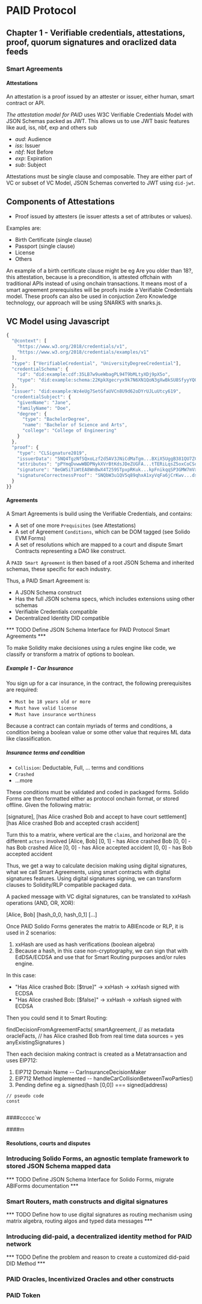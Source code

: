 # PAID Protocol

## Chapter 1 - Verifiable credentials, attestations, proof, quorum signatures and oraclized data feeds


### Smart Agreements

#### Attestations
An attestation is a proof issued by an attester or issuer, either human, smart contract or API.

*The attestation model for PAID* uses W3C Verifiable Credentials Model with JSON Schemas packed as JWT. This allows us to use JWT basic features like aud, iss, nbf, exp and others sub

- *aud*: Audience
- *iss*: Issuer
- *nbf*: Not Before
- *exp*: Expiration
- *sub*: Subject


Attestations must be single clause and composable. They are either part of VC or subset of VC Model, JSON Schemas converted to JWT using `did-jwt`.

## Components of Attestations
- Proof issued by attesters (ie issuer attests a set of attributes or values).

Examples are:
- Birth Certificate (single clause)
- Passport (single clause)
- License
- Others 

An example of a birth certificate clause might be eg Are you older than 18?, this attestation, because is a precondition, is attested offchain with traditional APIs instead of using onchain transactions. It means most of a smart agreement prerequisites will be proofs inside a Verifiable Credentials model. These proofs can also be used in conjuction Zero Knowledge technology, our approach will be using SNARKS with snarks.js.


## VC Model using Javascript
```javascript
{
  "@context": [
    "https://www.w3.org/2018/credentials/v1",
    "https://www.w3.org/2018/credentials/examples/v1"
  ],
  "type": ["VerifiableCredential", "UniversityDegreeCredential"],
  "credentialSchema": {
    "id": "did:example:cdf:35LB7w9ueWbagPL94T9bMLtyXDj9pX5o",
    "type": "did:example:schema:22KpkXgecryx9k7N6XN1QoN3gXwBkSU8SfyyYQG"
  },
  "issuer": "did:example:Wz4eUg7SetGfaUVCn8U9d62oDYrUJLuUtcy619",
  "credentialSubject": {
    "givenName": "Jane",
    "familyName": "Doe",
    "degree": {
      "type": "BachelorDegree",
      "name": "Bachelor of Science and Arts",
      "college": "College of Engineering"
    }
  },
  "proof": {
    "type": "CLSignature2019",
    "issuerData": "5NQ4TgzNfSQxoLzf2d5AV3JNiCdMaTgm...BXiX5UggB381QU7ZCgqWivUmy4D",
    "attributes": "pPYmqDvwwWBDPNykXVrBtKdsJDeZUGFA...tTERiLqsZ5oxCoCSodPQaggkDJy",
    "signature": "8eGWSiTiWtEA8WnBwX4T259STpxpRKuk...kpFnikqqSP3GMW7mVxC4chxFhVs",
    "signatureCorrectnessProof": "SNQbW3u1QV5q89qhxA1xyVqFa6jCrKwv...dsRypyuGGK3RhhBUvH1tPEL8orH"
  }
}}

```
#### Agreements
A Smart Agreements is build using the Verifiable Credentials, and contains:

- A set of one more `Prequisites` (see Attestations)
- A set of Agreement `Conditions`, which can be DOM tagged (see Solido EVM Forms)
- A set of resolutions which are mapped to a court and dispute Smart Contracts representing a DAO like construct.

A `PAID Smart Agreement` is then based of a root JSON Schema and inherited schemas, these specific for each industry.

Thus, a PAID Smart Agreement is:

- A JSON Schema construct
- Has the full JSON schema specs, which includes extensions using other schemas
- Verifiable Credentials compatible
- Decentralized Identity DID compatible

*** TODO Define JSON Schema Interface for PAID Protocol Smart Agreements ***


To make Solidity make decisiones using a rules engine like code, we classify or transform a matrix of options to boolean.

##### Example 1 - Car Insurance

You sign up for a car insurance, in the contract, the following prerequisites are required:

- `Must be 18 years old or more`
- `Must have valid license`
- `Must have insurance worthiness`

Because a contract can contain myriads of terms and conditions, a condition being a boolean value or some other value that requires ML data like
classiification. 

##### Insurance terms and condition

- `Collision`: Deductable, Full, ... terms and conditions
- `Crashed`
- ...more

These conditions must be validated and coded in packaged forms. Solido Forms are then formatted either as protocol onchain format, or stored offline.
 Given the following matrix:
 
 [signature],
 [has Alice crashed Bob and accept to have court settlement]
 [has Alice crashed Bob and accepted crash accident]
 

Turn this to a matrix, where vertical are the `claims`, and horizonal are the different `actors` involved
[Alice, Bob]
[0, 1]    - has Alice crashed Bob
[0, 0]    - has Bob crashed Alice
[0, 0]    - has Alice accepted accident
[0, 0]    - has Bob accepted accident


Thus, we get a way to calculate decision making using digital signatures, what we call Smart Agreements, using smart contracts with digital signatures features. 
Using digital signatures signing, we can transform clauses to Solidity/RLP compatible packaged data.

A packed message with VC digital signatures, can be translated to xxHash operations (AND, OR, XOR):

[Alice, Bob]
[hash_0_0, hash_0_1]
[...]

Once PAID Solido Forms generates the matrix to ABIEncode or RLP, it is used in 2 scenarios:

1. xxHash are used as hash verifications (boolean algebra)
2. Because a hash, in this case non-cryptography, we can sign that with EdDSA/ECDSA and use that for Smart Routing purposes and/or rules engine.

In this case:

- "Has Alice crashed Bob: [$true]"  -> xxHash -> xxHash signed with ECDSA
- "Has Alice crashed Bob: [$false]" -> xxHash -> xxHash signed with ECDSA

Then you could send it to Smart Routing:


findDecisionFromAgreementFacts(
   smartAgreement,   // as metadata
   oracleFacts,      // has Alice crashed Bob from real time data sources = yes
   anyExistingSignatures
)

Then each decision making contract is created as a Metatransaction and uses EIP712:

1. EIP712 Domain Name -- CarInsuranceDecisionMaker
2. EIP712 Method implemented -- handleCarCollisionBetweenTwoParties()
3. Pending define eg
    a. signed(hash [0,0]) === signed(address)




























```
// pseudo code
const 


```

####ccccc`w

####m

#### Resolutions, courts and disputes

### Introducing Solido Forms, an agnostic template framework to stored JSON Schema mapped data

*** TODO Define JSON Schema Interface for Solido Forms, migrate ABIForms documentation ***


### Smart Routers, math constructs and digital signatures 

*** TODO Define how to use digital signatures as routing mechanism using matrix algebra, routing  algos and typed data messages ***


### Introducing did-paid, a decentralized identity method for PAID network

*** TODO Define the problem and reason to create a customized did-paid DID Method ***


### PAID Oracles, Incentivized Oracles and other constructs


### PAID Token
